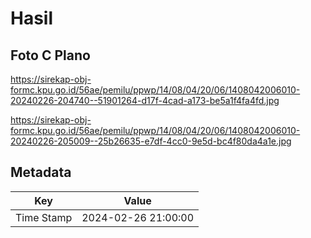 # Hasil

## Foto C Plano

https://sirekap-obj-formc.kpu.go.id/56ae/pemilu/ppwp/14/08/04/20/06/1408042006010-20240226-204740--51901264-d17f-4cad-a173-be5a1f4fa4fd.jpg

https://sirekap-obj-formc.kpu.go.id/56ae/pemilu/ppwp/14/08/04/20/06/1408042006010-20240226-205009--25b26635-e7df-4cc0-9e5d-bc4f80da4a1e.jpg


## Metadata

| Key        | Value               |
| ---------- | ------------------- |
| Time Stamp | 2024-02-26 21:00:00 |



